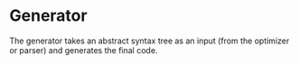 # Generator

The generator takes an abstract syntax tree as an input (from the optimizer or parser) and generates the final code.
